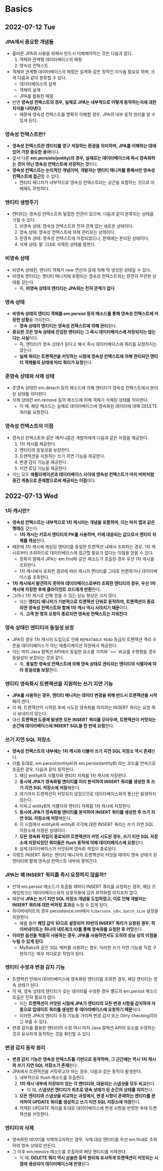 # Basics
## 2022-07-12 Tue

### JPA에서 중요한 개념들
* 올바른 JPA의 사용을 위해서 반드시 이해해야하는 것은 다음과 같다.
  1. 객체와 관계형 데이터베이스의 매핑
  2. 영속성 컨텍스트
* 객체와 관계형 데이터베이스의 매핑은 설계와 같은 정적인 지식을 필요로 하며, 크게 다음과 같이 분류할 수 있다.
  * 데이터베이스의 설계
  * 객체의 설계
  * JPA를 활용한 매핑
* 반면 **영속성 컨텍스트의 경우, 실제로 JPA는 내부적으로 어떻게 동작하는지에 대한 지식을 나타낸다**.
  * 때문에 영속성 컨텍스트를 명확히 이해할 경우, JPA의 내부 동작 원리를 알 수 있게 된다.

### 영속성 컨텍스트란?
* **영속성 컨텍스트란 엔티티를 영구 저장하는 환경을 의미하며, JPA를 이해하는 데에 있어 가장 중요한 용어**이다.
* 앞서 다룬 **em.persiste(entity)의 경우, 실제로는 데이터베이스에 즉시 영속화하는 것이 아닌 영속성 컨텍스트에 저장하는 것**이다.
* **영속성 컨텍스트는 논리적인 개념이며, 개발자는 엔티티 매니저를 통해서만 영속성 컨텍스트에 접근**할 수 있다.
  * 엔티티 매니저가 내부적으로 영속성 컨텍스트라는 공간을 포함하는 것으로 이해해도 무방하다.

### 엔티티 생명주기
* 엔티티는 영속성 컨텍스트와 밀접한 연관이 있으며, 다음과 같이 분류되는 상태를 가질 수 있다.
  1. 비영속 상태: 영속성 컨텍스트와 전혀 관계 없는 새로운 상태이다.
  2. 영속 상태: 영속성 컨텍스트에 의해 관리되는 상태이다.
  3. 준영속 상태: 영속성 컨텍스트에 저장되었으나, 현재에는 분리된 상태이다.
  4. 삭제 상태: 말 그대로 삭제된 상태를 말한다.

### 비영속 상태
* 비영속 상태란, 엔티티 객체가 new 연산자 등에 의해 막 생성된 상태일 수 있다.
* 비영속 엔티티는 엔티티 매니저에 포함되는 영속성 컨텍스트와는 완전히 무관한 상태를 갖는다.
  * 즉, **비영속 상태의 엔티티는 JPA와는 전혀 관계가 없다**.

### 영속 상태
* **비영속 상태의 엔티티 객체를 em.persist 등의 메소드를 통해 영속성 컨텍스트에 저장한 상황**을 가리킨다. 
  * **영속 상태의 엔티티는 영속성 컨텍스트에 의해 관리**된다.
* **중요한 것은 영속 상태에 진입한 엔티티는 그 즉시 데이터베이스에 저장되지는 않는다는 사실**이다.
  * 즉, 엔티티가 영속 상태가 된다고 해서 즉시 데이터베이스에 쿼리를 요청하지는 않는다.
  * **실제 쿼리는 트랜잭션을 커밋하는 시점에 영속성 컨텍스트에 의해 관리되던 엔티티 객체들의 상태에 따라 쿼리가 요청**된다.

### 준영속 상태와 삭제 상태
* 준영속 상태란 em.detach 등의 메소드에 의해 엔티티가 영속성 컨텍스트에서 분리된 상태를 의미한다.
* 삭제 상태란 em.remove 등의 메소드에 의해 객체가 삭제된 상태를 의미한다.
  * 이 때, 해당 메소드는 실제로 데이터베이스에 영속화된 데이터에 대해 DELETE 쿼리를 요청한다.

### 영속성 컨텍스트의 이점
* 영속성 컨텍스트와 같은 메커니즘은 개발자에게 다음과 같은 이점을 제공한다.
  1. 1차 캐시를 제공한다.
  2. 엔티티의 동일성을 보장한다.
  3. 트랜잭션을 지원하는 쓰기 지연 기능을 제공한다.
  4. 변경 감지 기능을 제공한다.
  5. 지연 로딩 기능을 제공한다.
* 이는 모두 **애플리케이션과 데이터베이스 사이에 영속성 컨텍스트가 마치 버퍼처럼 중간 계층으로 존재함으로써 제공되는 이점**이다.

## 2022-07-13 Wed
### 1차 캐시란?
* **영속성 컨텍스트는 내부적으로 1차 캐시라는 개념을 포함하며, 이는 마치 맵과 같은 형태**를 갖는다.
  * **1차 캐시는 키로서 엔티티의 PK를 사용하며, 키에 대응되는 값으로서 엔티티 자체를 캐싱**한다.
* 때문에 1차 캐시에 캐싱된 엔티티를 동일한 트랜잭션 내에서 조회하는 경우, 1차 캐시로부터 조회하므로 데이터베이스에 접근할 필요가 없다는 이점을 얻을 수 있다.
  * 정확히 말해서 JPA는 em.find와 같은 메소드가 호출된 경우 우선 1차 캐시를 조회한다.
  * 1차 캐시에서 조회한 결과에 따라 캐시의 엔티티를 그대로 반환하거나 데이터베이스를 조회한다.
* **1차 캐시에서 발견하지 못하여 데이터베이스로부터 조회한 엔티티의 경우, 우선 1차 캐시에 저장한 후에 클라이언트 코드에게 반환**한다.
* 그러나 1차 캐시로 인해 얻을 수 있는 성능 향상은 크지 않다.
  * 이는 **엔티티 매니저가 기본적으로 트랜잭션 단위로 동작하며, 트랜잭션이 종료되면 영속성 컨텍스트와 함께 1차 캐시 역시 사라지기 때문**이다.
  * 즉, **고객 한 명의 요청이 종료되면 영속성 컨텍스트는 지워진다**.

### 영속 상태인 엔티티의 동일성 보장
* JPA의 경우 1차 캐시의 도입으로 인해 `REPEATABLE READ` 등급의 트랜잭션 격리 수준을 데이터베이스가 아닌 애플리케이션 차원에서 제공한다.
* 이는 마치 Java 컬렉션 API에서 동일한 요소를 가져와``==` 비교를 수행했을 경우 동일성이 보장되는 것과 같다.
  * 즉, **동일한 영속성 컨텍스트에 의해 영속 상태로 관리되는 엔티티의 식별자에 따라 동일성을 보장**한다.

### 엔티티 영속화시 트랜잭션을 지원하는 쓰기 지연 기능
* **JPA를 사용하는 경우, 엔티티 매니저는 데이터 변경을 위해 반드시 트랜잭션을 시작**해야 한다.
* 이 때, 트랜잭션이 시작된 후에 시도된 영속화를 의미하는 INSERT 쿼리는 요청 즉시 보내지지 않는다.
* 대신 **트랜잭션 도중에 발생한 모든 INSERT 쿼리를 모아두며, 트랜잭션이 커밋되는 순간에 데이터베이스에 INSERT SQL을 한 번에 요청**한다.

### 쓰기 지연 SQL 저장소
* **영속성 컨텍스트의 내부에는 1차 캐시와 더불어 쓰기 지연 SQL 저장소 역시 존재**한다.
* 이를 토대로, em.persist(entityA)와 em.persist(entityB) 라는 코드를 연속으로 호출한 경우, 다음과 같이 동작한다.
  1. 해당 entityA의 식별자와 엔티티 자체를 1차 캐시에 저장한다.
  2. **동시에 JPA가 영속화될 엔티티를 미리 분석하여 INSERT 쿼리를 생성한 후 쓰기 지연 SQL 저장소에 저장**해둔다.
  3. 여기까지 트랜잭션이 커밋되지 않았으므로 데이터베이스와의 통신은 발생하지 않는다.
  4. 이윽고 entityB의 식별자와 엔티티 자체를 1차 캐시에 저장한다.
  5. **동시에 JPA가 영속화될 엔티티를 분석하여 INSERT 쿼리를 생성한 후 쓰기 지연 SQL 저장소에 저장**해둔다.
  6. 이 시점에서 entityA와 entityB 각각에 대한 INSERT 쿼리는 쓰기 지연 SQL 저장소에 저장된 상태이다.
  7. **모든 영속화 작업이 종료되어 트랜잭션이 커밋 시도된 경우, 쓰기 지연 SQL 저장소에 저장되었던 쿼리들은 flush 동작에 의해 데이터베이스에 요청**된다.
  8. 실제 데이터베이스가 커밋되며 영속화 작업이 종료된다.
* 이렇듯 INSERT 쿼리는 엔티티 매니저의 트랜잭션이 커밋될 때까지 영속 상태가 된 엔티티와 함께 영속성 컨텍스트 내부에 쌓여간다.

### JPA는 왜 INSERT 쿼리를 즉시 요청하지 않을까?
* 만약 em.persist 메소드가 호출될 때마다 INSERT 쿼리를 요청하는 경우, 해당 프레임워크는 데이터베이스와의 상호작용에 있어 최적화할 여지조차 없다.
* 때문에 **JPA는 쓰기 지연 SQL 저장소 개념을 도입하였고, 이로 인해 개발자는 INSERT 쿼리에 대한 버퍼링 효과**를 누릴 수 있게 된다.
* 하이버네이트의 경우 persistence.xml에서 `hibernate.jdbc.batch_size` 설정을 지원한다.
  * 예를 들어 **해당 값이 10으로 설정되어 10번의 INSERT 쿼리가 요청된 경우, 하이버네이트는 하나의 네트워크 IO를 통해 영속화를 요청한 후 커밋**한다.
* **이러한 옵션을 적절히 사용하는 경우, JPA를 사용하면서도 오히려 성능 상의 이점을 누릴 수 있게 된다**.
  * MyBatis와 같은 SQL 매퍼를 사용하는 경우, 이러한 쓰기 지연 기능을 직접 구현하기는 매우 까다로운 작업이 된다.

### 엔티티 수정과 변경 감지 기능
* 트랜잭션 안에서 데이터베이스에 영속화된 엔티티를 조회한 경우, 해당 엔티티는 영속 상태가 된다.
* 이 때, 영속 상태의 엔티티가 갖는 데이터를 수정한 경우 별도의 em.persist 메소드 호출은 전혀 필요가 없다.
  * 이는 **트랜잭션이 커밋된 시점에 JPA가 엔티티의 모든 변경 사항을 감지하여 자동으로 업데이트 쿼리를 생성한 후 데이터베이스에 요청하기 때문**이다.
  * 이러한 JPA의 엔티티 수정 기능을 가리켜 변경 감지 또는 Dirty checking이라고 부를 수 있다.
* 변경 감지를 활용한 엔티티의 수정 역시 마치 Java 컬렉션 API의 요소를 수정하는 것과 유사하게 동작하는 것을 확인할 수 있다.

### 변경 감지 동작 원리
* **변경 감지 기능은 영속성 컨텍스트를 기반으로 동작하며, 그 근간에는 역시 1차 캐시와 쓰기 지연 SQL 저장소가 존재**한다.
* JPA에서 트랜잭션을 커밋하고자 하는 경우, 다음과 같은 동작이 발생한다.
  1. 내부적으로 flush 메소드를 호출한다.
  2. **1차 캐시 내부에 저장되어 있는 각 엔티티와, 대응되는 스냅샷을 모두 비교**한다.
     * 이 때, **스냅샷은 엔티티가 최초로 영속 상태가 된 순간의 상태를 의미**한다.
  3. **모든 엔티티와 스냅샷을 비교하는 과정에서, 변경 사항이 존재하는 엔티티를 분석하여 UPDATE 쿼리를 생성하고 쓰기 지연 SQL 저장소에 저장**한다.
  4. 적재된 UPDATE 쿼리를 토대로 데이터베이스에 변경 사항을 반영한 후에 트랜잭션을 커밋한다.

### 엔티티의 삭제
* 영속화된 데이터를 삭제하고자하는 경우, 삭제 대상 엔티티를 우선 em.find로 조회하여 영속 상태로 만든다.
* 그 이후 em.remove 메소드를 호출하여 해당 엔티티를 삭제한다.
  * 이 때, **DELETE 쿼리 역시 상술한 동작 원리와 유사하게 트랜잭션이 커밋되는 시점에 생성되어 데이터베이스에 반영**된다.